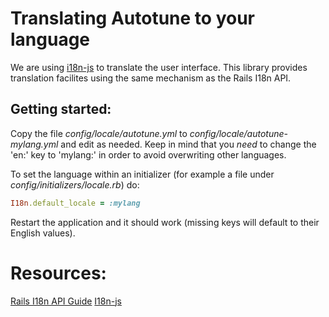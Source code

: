 # Translating Autotune to your language

We are using [i18n-js](https://github.com/fnando/i18n-js) to translate the user interface.
This library provides translation facilites using the same mechanism as the Rails I18n API.


## Getting started:

Copy the file _config/locale/autotune.yml_ to _config/locale/autotune-mylang.yml_ and edit as needed. Keep in mind that
you *need* to change the 'en:' key to 'mylang:' in order to avoid overwriting other languages.

To set the language within an initializer (for example a file under _config/initializers/locale.rb_) do:

```ruby
I18n.default_locale = :mylang
```

Restart the application and it should work (missing keys will default to their English values).


# Resources:

[Rails I18n API Guide](http://guides.rubyonrails.org/i18n.html)
[I18n-js](https://github.com/fnando/i18n-js)

